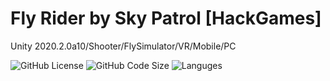 # Fly Rider by Sky Patrol [HackGames]
Unity 2020.2.0a10/Shooter/FlySimulator/VR/Mobile/PC

![GitHub License](https://img.shields.io/github/license/IRONKAGE/VR-Unity3D-HackGames?style=plastic) ![GitHub Code Size](https://img.shields.io/github/languages/code-size/IRONKAGE/VR-Unity3D-HackGames?style=plastic) ![Languges](https://img.shields.io/github/languages/count/IRONKAGE/VR-Unity3D-HackGames?style=plastic)